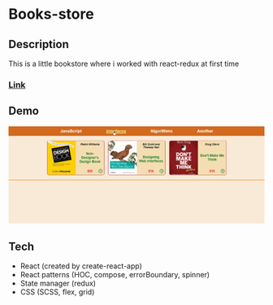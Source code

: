 # Books-store

## Description
This is a little bookstore where i worked with react-redux at first time

### [Link](https://book-store.frontwebdev.ru/ "Click to visit the project website")

## Demo
<img src="https://github.com/NathanBailie/Book-store/raw/main/Book-store.gif" width="600" />


## Tech
* React (created by create-react-app)
* React patterns (HOC, compose, errorBoundary, spinner)
* State manager (redux)
* CSS (SCSS, flex, grid)